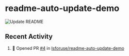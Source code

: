 # readme-auto-update-demo

![Update README](https://github.com/<OWNER>/<REPO>/actions/workflows/update-readme.yml/badge.svg)


## Recent Activity
<!--START_SECTION:activity-->
1. 💪 Opened PR [#4](https://github.com/Isforuse/readme-auto-update-demo/pull/4) in [Isforuse/readme-auto-update-demo](https://github.com/Isforuse/readme-auto-update-demo)
<!--END_SECTION:activity-->
